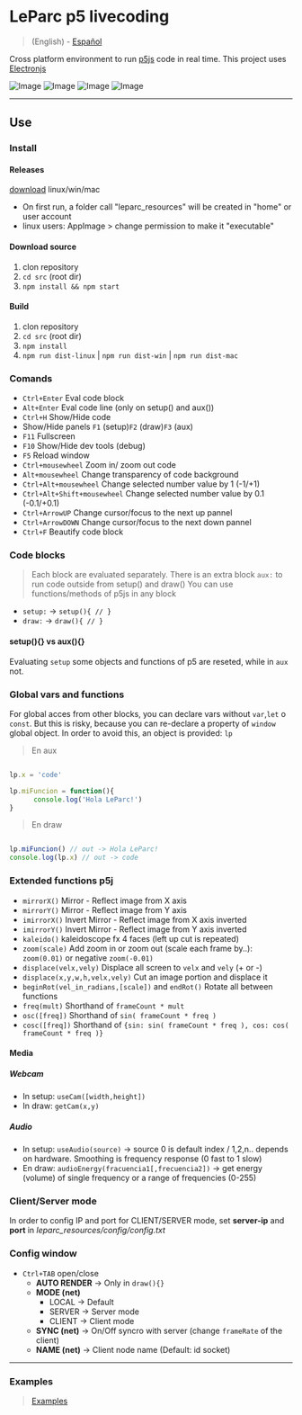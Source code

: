 # LeParc p5 livecoding

> (English) - [Español](https://github.com/andrusenn/leparc-lc-p5js/blob/master/README.en.md)

Cross platform environment to run [p5js](http://p5js.org/) code in real time.
This project uses [Electronjs](https://electronjs.org/)

![Image](http://andressenn.com/leparc-lc/c1.jpg)
![Image](http://andressenn.com/leparc-lc/c2.jpg)
![Image](http://andressenn.com/leparc-lc/c3.jpg)
![Image](http://andressenn.com/leparc-lc/c4.jpg)

----

## Use

### Install

#### Releases

[download](https://github.com/andrusenn/leparc-lc-p5js/releases) linux/win/mac

- On first run, a folder call "leparc_resources" will be created in "home" or user account
- linux users: AppImage > change permission to make it "executable"

#### Download source

1. clon repository
2. `cd src` (root dir)
3. `npm install && npm start`

#### Build

1. clon repository
2. `cd src` (root dir)
3. `npm install`
4. `npm run dist-linux` |  `npm run dist-win` | `npm run dist-mac`

### Comands

- `Ctrl+Enter` Eval code block
- `Alt+Enter` Eval code line (only on setup() and aux())
- `Ctrl+H` Show/Hide code
- Show/Hide panels `F1` (setup)`F2` (draw)`F3` (aux)
- `F11` Fullscreen
- `F10` Show/Hide dev tools (debug)
- `F5` Reload window
- `Ctrl+mousewheel` Zoom in/ zoom out code
- `Alt+mousewheel` Change transparency of code background
- `Ctrl+Alt+mousewheel` Change selected number value by 1 (-1/+1)
- `Ctrl+Alt+Shift+mousewheel` Change selected number value by 0.1 (-0.1/+0.1)
- `Ctrl+ArrowUP` Change cursor/focus to the next up pannel
- `Ctrl+ArrowDOWN` Change cursor/focus to the next down pannel
- `Ctrl+F` Beautify code block

### Code blocks

> Each block are evaluated separately. There is an extra block `aux:` to run code outside from setup() and draw()
> You can use functions/methods of p5js in any block

- `setup:` -> `setup(){ // }`
- `draw:` -> `draw(){ // }`

#### setup(){} vs aux(){}

Evaluating `setup` some objects and functions of p5 are reseted, while in `aux` not.

### Global vars and functions

For global acces from other blocks, you can declare vars without `var`,`let` o `const`. But this is risky, because you can re-declare a property of `window` global object.
In order to avoid this, an object is provided: `lp`

> En aux

~~~js

lp.x = 'code'

lp.miFuncion = function(){
      console.log('Hola LeParc!')
}

~~~

> En draw

~~~js

lp.miFuncion() // out -> Hola LeParc!
console.log(lp.x) // out -> code

~~~

### Extended functions p5j

- `mirrorX()` Mirror - Reflect image from X axis
- `mirrorY()` Mirror - Reflect image from Y axis
- `imirrorX()` Invert Mirror - Reflect image from X axis inverted
- `imirrorY()` Invert Mirror - Reflect image from Y axis inverted
- `kaleido()` kaleidoscope fx 4 faces (left up cut is repeated)
- `zoom(scale)` Add zoom in or zoom out (scale each frame by..): `zoom(0.01)` or negative `zoom(-0.01)`
- `displace(velx,vely)` Displace all screen to `velx` and `vely` (+ or -)
- `displace(x,y,w,h,velx,vely)` Cut an image portion and displace it
- `beginRot(vel_in_radians,[scale])` and `endRot()` Rotate all between functions
- `freq(mult)` Shorthand of `frameCount * mult`
- `osc([freq])` Shorthand of `sin( frameCount * freq )`
- `cosc([freq])` Shorthand of `{sin: sin( frameCount * freq ), cos: cos( frameCount * freq )}`

#### Media

##### Webcam

- In setup: `useCam([width,height])`
- In draw: `getCam(x,y)`

##### Audio

- In setup: `useAudio(source)` -> source 0 is default index / 1,2,n.. depends on hardware. Smoothing is frequency response (0 fast to 1 slow)
- En draw: `audioEnergy(fracuencia1[,frecuencia2])` -> get energy (volume) of single frequency or a range of frequencies (0-255)
  
### Client/Server mode

In order to config IP and port for CLIENT/SERVER mode, set **server-ip** and **port** in *leparc_resources/config/config.txt*

### Config window

- `Ctrl+TAB` open/close
  - **AUTO RENDER** -> Only in `draw(){}`
  - **MODE (net)**
    - LOCAL -> Default
    - SERVER -> Server mode
    - CLIENT -> Client mode
  - **SYNC (net)** -> On/Off syncro with server (change `frameRate` of the client)
  - **NAME (net)** -> Client node name (Default: id socket)
  
----

### Examples

> [Examples](https://github.com/andrusenn/leparc-lc-p5js/wiki)